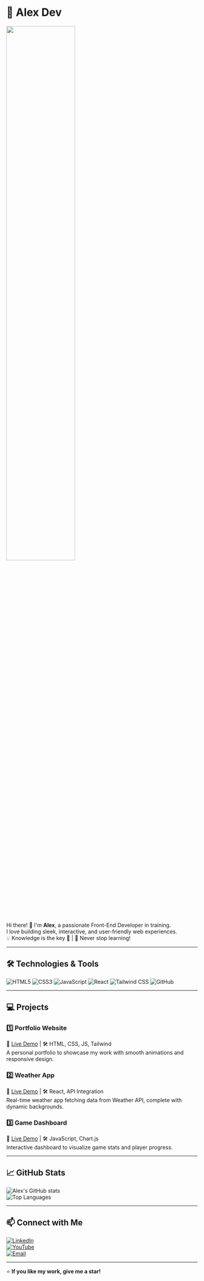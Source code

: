 # 🚀 Alex Dev

<img src="https://media4.giphy.com/media/v1.Y2lkPTc5MGI3NjExNWlpcGMxaGRya2w4OXNpcHM0ZGhrNmdta3Nsdzc4ZW5jMG1vdGdsNiZlcD12MV9pbnRlcm5hbF9naWZfYnlfaWQmY3Q9Zw/lnfzT3k8g7wpG/giphy.gif" width="60%" />







Hi there! 👋 I'm **Alex**, a passionate Front-End Developer in training.  
I love building sleek, interactive, and user-friendly web experiences.  
💡 Knowledge is the key 🤯 | 🚀 Never stop learning!

---

## 🛠️ Technologies & Tools

![HTML5](https://img.shields.io/badge/HTML5-E34F26?style=for-the-badge&logo=html5&logoColor=white)
![CSS3](https://img.shields.io/badge/CSS3-1572B6?style=for-the-badge&logo=css3&logoColor=white)
![JavaScript](https://img.shields.io/badge/JavaScript-F7DF1E?style=for-the-badge&logo=javascript&logoColor=black)
![React](https://img.shields.io/badge/React-61DAFB?style=for-the-badge&logo=react&logoColor=black)
![Tailwind CSS](https://img.shields.io/badge/Tailwind%20CSS-06B6D4?style=for-the-badge&logo=tailwind-css&logoColor=white)
![GitHub](https://img.shields.io/badge/GitHub-181717?style=for-the-badge&logo=github&logoColor=white)

---

## 💻 Projects

### 1️⃣ Portfolio Website  
🔗 [Live Demo](https://your-portfolio-link.com) | 🛠️ HTML, CSS, JS, Tailwind  
A personal portfolio to showcase my work with smooth animations and responsive design.

### 2️⃣ Weather App  
🔗 [Live Demo](https://weather-app-link.com) | 🛠️ React, API Integration  
Real-time weather app fetching data from Weather API, complete with dynamic backgrounds.

### 3️⃣ Game Dashboard  
🔗 [Live Demo](https://game-dashboard-link.com) | 🛠️ JavaScript, Chart.js  
Interactive dashboard to visualize game stats and player progress.

---

## 📈 GitHub Stats

![Alex's GitHub stats](https://github-readme-stats.vercel.app/api?username=M4verickDEV&show_icons=true&theme=radical)  
![Top Languages](https://github-readme-stats.vercel.app/api/top-langs/?username=M4verickDEV&layout=compact&theme=radical)

---

## 📫 Connect with Me

[![LinkedIn](https://img.shields.io/badge/LinkedIn-0077B5?style=for-the-badge&logo=linkedin&logoColor=white)](https://www.linkedin.com/in/your-linkedin/)  
[![YouTube](https://img.shields.io/badge/YouTube-FF0000?style=for-the-badge&logo=youtube&logoColor=white)](https://www.youtube.com/your-channel)  
[![Email](https://img.shields.io/badge/Email-D14836?style=for-the-badge&logo=gmail&logoColor=white)](mailto:your-email@example.com)  

---

⭐ **If you like my work, give me a star!**
